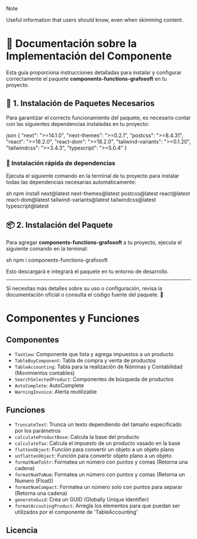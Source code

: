 > [!NOTE]
> Useful information that users should know, even when skimming content.

# 📌 Documentación sobre la Implementación del Componente

Esta guía proporciona instrucciones detalladas para instalar y configurar correctamente el paquete **components-functions-grafosoft** en tu proyecto.

## 🚀 1. Instalación de Paquetes Necesarios  

Para garantizar el correcto funcionamiento del paquete, es necesario contar con las siguientes dependencias instaladas en tu proyecto:

json
{
  "next": ">=14.1.0",
  "next-themes": ">=0.2.1",
  "postcss": ">=8.4.31",
  "react": ">=18.2.0",
  "react-dom": ">=18.2.0",
  "tailwind-variants": ">=0.1.20",
  "tailwindcss": ">=3.4.3",
  "typescript": ">=5.0.4"
}


### 📌 Instalación rápida de dependencias  
Ejecuta el siguiente comando en la terminal de tu proyecto para instalar todas las dependencias necesarias automáticamente:  

sh
npm install next@latest next-themes@latest postcss@latest react@latest react-dom@latest tailwind-variants@latest tailwindcss@latest typescript@latest


## 📦 2. Instalación del Paquete  

Para agregar **components-functions-grafosoft** a tu proyecto, ejecuta el siguiente comando en la terminal:  

sh
npm i components-functions-grafosoft


Esto descargará e integrará el paquete en tu entorno de desarrollo.

---

Si necesitas más detalles sobre su uso o configuración, revisa la documentación oficial o consulta el código fuente del paquete. 🚀

# Componentes y Funciones

## Componentes
- `TaxView`: Componente que lista y agrega impuestos a un producto
- `TableBuyComponent`: Tabla de compra y venta de productos
- `TableAccounting`: Tabla para la realización de Nóminas y Contabilidad (Movimientos contables)
- `SearchSelectedProduct`: Componentes de búsqueda de productos
- `AutoComplete`: AutoComplete
- `WarningInvoice`: Alerta reutilizable

## Funciones
- `TruncateText`: Trunca un texto dependiendo del tamaño especificado por los parámetros
- `calculateProductBase`: Calcula la base del producto
- `calculateTax`: Calcula el impuesto de un producto vasado en la base
- `flattenObject`: Función para convertir un objeto a un objeto plano
- `unflattenObject`: Función para convertir objeto plano a un objeto 
- `formatNumToStr`: Formatea un número con puntos y comas (Retorna una cadena)
- `formatNumToNum`: Formatea un número con puntos y comas (Retorna un Numero (Float))
- `formatNumCompact`: Formatea un número solo con puntos para separar  (Retorna una cadena)
- `generateGuid`: Crea un GUID  (Globally Unique Identifier)
- `formatAccoutingProduct`: Arregla los elementos para que puedan ser utilizados por el componente de 'TableAccounting'


## Licencia
